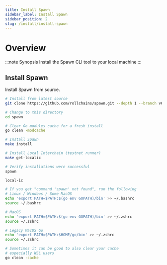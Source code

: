 ```yaml
---
title: Install Spawn
sidebar_label: Install Spawn
sidebar_position: 2
slug: /install/install-spawn
---
```



# Overview

:::note Synopsis
Install the Spawn CLI tool to your local machine
:::


## Install Spawn

Install Spawn from source.

```bash
# Install from latest source
git clone https://github.com/rollchains/spawn.git --depth 1 --branch v0.50.8

# Change to this directory
cd spawn

# Clear Go modules cache for a fresh install
go clean -modcache

# Install Spawn
make install

# Install Local Interchain (testnet runner)
make get-localic

# Verify installations were successful
spawn

local-ic

# If you get "command 'spawn' not found", run the following
# Linux / Windows / Some MacOS
echo 'export PATH=$PATH:$(go env GOPATH)/bin' >> ~/.bashrc
source ~/.bashrc

# MacOS
echo 'export PATH=$PATH:$(go env GOPATH)/bin' >> ~/.zshrc
source ~/.zshrc

# Legacy MacOS Go
echo 'export PATH=$PATH:$HOME/go/bin' >> ~/.zshrc
source ~/.zshrc

# Sometimes it can be good to also clear your cache
# especially WSL users
go clean -cache
```
